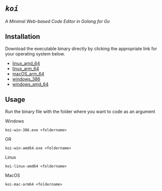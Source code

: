 
# *``` koi ```*
*A Minimal Web-based Code Editor in Golang for Go*

## Installation 

Download the executable binary directly by clicking the appropriate link for your operating system below.
- [linux_amd_64](https://github.com/kryshhzz/koi/releases/download/v1.1/koi-linux-amd64)  
- [linux_arm_64](https://github.com/kryshhzz/koi/releases/download/v1.1/koi-linux-arm64)  
- [macOS_arm_64](https://github.com/kryshhzz/koi/releases/download/v1.1/koi-mac-arm64)  
- [windows_386](https://github.com/kryshhzz/koi/releases/download/v1.1/koi-win-386.exe)  
- [windows_amd_64](https://github.com/kryshhzz/koi/releases/download/v1.1/koi-win-amd64.exe)
  
## Usage
Run the binary file with the folder where you want to code as an argument

Windows 
  ```
  koi-win-386.exe <foldername>
  ```
  OR 
  ``` 
  koi-win-amd64.exe <foldername>
  ```

Linux
``` 
koi-linux-amd64 <foldername>
```

MacOS
``` 
koi-mac-arm64 <foldername>
```
